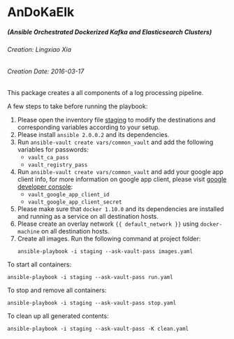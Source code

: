 AnDoKaElk
================================================================================
##### (Ansible Orchestrated Dockerized Kafka and Elasticsearch Clusters)

###### Creation: Lingxiao Xia
###### Creation Date: 2016-03-17

This package creates a all components of a log processing pipeline. 

A few steps to take before running the playbook:

1. Please open the inventory file [staging](staging) to modify the destinations and corresponding variables according to your setup.
2. Please install `ansible 2.0.0.2` and its dependencies.
3. Run `ansible-vault create vars/common_vault` and add the following variables for passwords:
    * `vault_ca_pass`
    * `vault_registry_pass`
4. Run `ansible-vault create vars/common_vault` and add your google app client info, for more information on google app client, please visit [google developer console](https://console.developers.google.com/):
    * `vault_google_app_client_id`
    * `vault_google_app_client_secret`
5. Please make sure that `docker 1.10.0` and its dependencies are installed and running as a service on all destination hosts.
6. Please create an overlay network `{{ default_network }}` using `docker-machine` on all destination hosts. 
7. Create all images. Run the following command at project folder:
    ```
    ansible-playbook -i staging --ask-vault-pass images.yaml
    ```

To start all containers:
```
ansible-playbook -i staging --ask-vault-pass run.yaml
```

To stop and remove all containers:
```
ansible-playbook -i staging --ask-vault-pass stop.yaml
```

To clean up all generated contents:
```
ansible-playbook -i staging --ask-vault-pass -K clean.yaml
```

